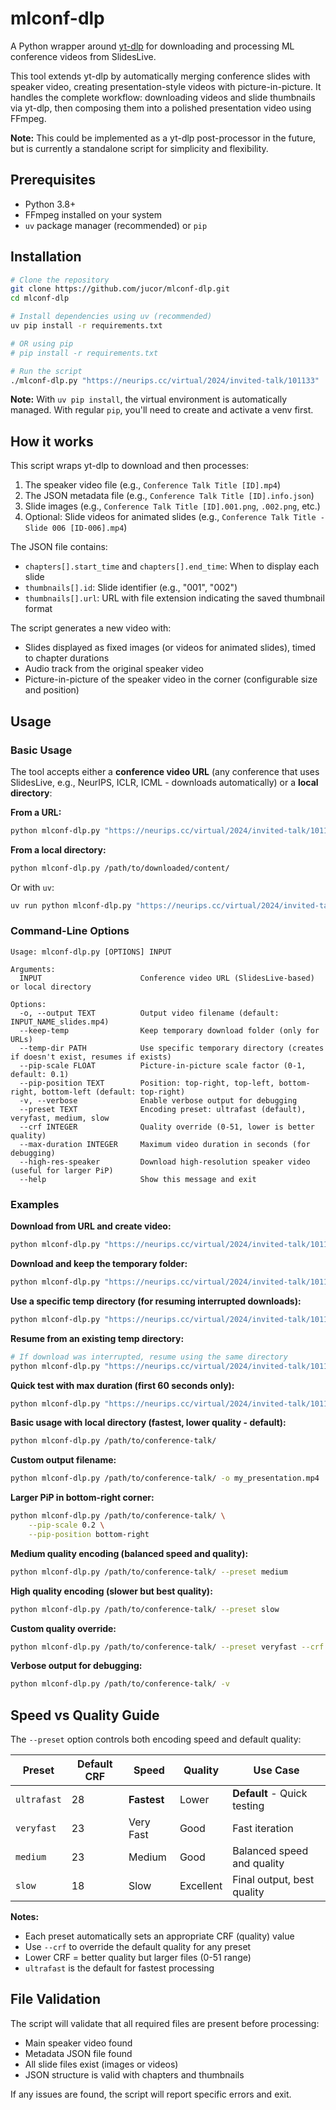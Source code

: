 # mlconf-dlp

A Python wrapper around [yt-dlp](https://github.com/yt-dlp/yt-dlp) for downloading and processing ML conference videos from SlidesLive.

This tool extends yt-dlp by automatically merging conference slides with speaker video, creating presentation-style videos with picture-in-picture. It handles the complete workflow: downloading videos and slide thumbnails via yt-dlp, then composing them into a polished presentation video using FFmpeg.

**Note:** This could be implemented as a yt-dlp post-processor in the future, but is currently a standalone script for simplicity and flexibility.

## Prerequisites

- Python 3.8+
- FFmpeg installed on your system
- `uv` package manager (recommended) or `pip`

## Installation

```bash
# Clone the repository
git clone https://github.com/jucor/mlconf-dlp.git
cd mlconf-dlp

# Install dependencies using uv (recommended)
uv pip install -r requirements.txt

# OR using pip
# pip install -r requirements.txt

# Run the script
./mlconf-dlp.py "https://neurips.cc/virtual/2024/invited-talk/101133"
```

**Note:** With `uv pip install`, the virtual environment is automatically managed. With regular `pip`, you'll need to create and activate a venv first.

## How it works

This script wraps yt-dlp to download and then processes:
1. The speaker video file (e.g., `Conference Talk Title [ID].mp4`)
2. The JSON metadata file (e.g., `Conference Talk Title [ID].info.json`)
3. Slide images (e.g., `Conference Talk Title [ID].001.png`, `.002.png`, etc.)
4. Optional: Slide videos for animated slides (e.g., `Conference Talk Title - Slide 006 [ID-006].mp4`)

The JSON file contains:
- `chapters[].start_time` and `chapters[].end_time`: When to display each slide
- `thumbnails[].id`: Slide identifier (e.g., "001", "002")
- `thumbnails[].url`: URL with file extension indicating the saved thumbnail format

The script generates a new video with:
- Slides displayed as fixed images (or videos for animated slides), timed to chapter durations
- Audio track from the original speaker video
- Picture-in-picture of the speaker video in the corner (configurable size and position)

## Usage

### Basic Usage

The tool accepts either a **conference video URL** (any conference that uses SlidesLive, e.g., NeurIPS, ICLR, ICML - downloads automatically) or a **local directory**:

**From a URL:**
```bash
python mlconf-dlp.py "https://neurips.cc/virtual/2024/invited-talk/101133"
```

**From a local directory:**
```bash
python mlconf-dlp.py /path/to/downloaded/content/
```

Or with `uv`:
```bash
uv run python mlconf-dlp.py "https://neurips.cc/virtual/2024/invited-talk/101133"
```

### Command-Line Options

```
Usage: mlconf-dlp.py [OPTIONS] INPUT

Arguments:
  INPUT                      Conference video URL (SlidesLive-based) or local directory

Options:
  -o, --output TEXT          Output video filename (default: INPUT_NAME_slides.mp4)
  --keep-temp                Keep temporary download folder (only for URLs)
  --temp-dir PATH            Use specific temporary directory (creates if doesn't exist, resumes if exists)
  --pip-scale FLOAT          Picture-in-picture scale factor (0-1, default: 0.1)
  --pip-position TEXT        Position: top-right, top-left, bottom-right, bottom-left (default: top-right)
  -v, --verbose              Enable verbose output for debugging
  --preset TEXT              Encoding preset: ultrafast (default), veryfast, medium, slow
  --crf INTEGER              Quality override (0-51, lower is better quality)
  --max-duration INTEGER     Maximum video duration in seconds (for debugging)
  --high-res-speaker         Download high-resolution speaker video (useful for larger PiP)
  --help                     Show this message and exit
```

### Examples

**Download from URL and create video:**
```bash
python mlconf-dlp.py "https://neurips.cc/virtual/2024/invited-talk/101133"
```

**Download and keep the temporary folder:**
```bash
python mlconf-dlp.py "https://neurips.cc/virtual/2024/invited-talk/101133" --keep-temp
```

**Use a specific temp directory (for resuming interrupted downloads):**
```bash
python mlconf-dlp.py "https://neurips.cc/virtual/2024/invited-talk/101133" --temp-dir my-download
```

**Resume from an existing temp directory:**
```bash
# If download was interrupted, resume using the same directory
python mlconf-dlp.py "https://neurips.cc/virtual/2024/invited-talk/101133" --temp-dir mlconf-dlp-abc123
```

**Quick test with max duration (first 60 seconds only):**
```bash
python mlconf-dlp.py "https://neurips.cc/virtual/2024/invited-talk/101133" --max-duration 60
```

**Basic usage with local directory (fastest, lower quality - default):**
```bash
python mlconf-dlp.py /path/to/conference-talk/
```

**Custom output filename:**
```bash
python mlconf-dlp.py /path/to/conference-talk/ -o my_presentation.mp4
```

**Larger PiP in bottom-right corner:**
```bash
python mlconf-dlp.py /path/to/conference-talk/ \
    --pip-scale 0.2 \
    --pip-position bottom-right
```

**Medium quality encoding (balanced speed and quality):**
```bash
python mlconf-dlp.py /path/to/conference-talk/ --preset medium
```

**High quality encoding (slower but best quality):**
```bash
python mlconf-dlp.py /path/to/conference-talk/ --preset slow
```

**Custom quality override:**
```bash
python mlconf-dlp.py /path/to/conference-talk/ --preset veryfast --crf 20
```

**Verbose output for debugging:**
```bash
python mlconf-dlp.py /path/to/conference-talk/ -v
```

## Speed vs Quality Guide

The `--preset` option controls both encoding speed and default quality:

| Preset      | Default CRF | Speed        | Quality      | Use Case                     |
|-------------|-------------|--------------|--------------|------------------------------|
| `ultrafast` | 28          | **Fastest**  | Lower        | **Default** - Quick testing  |
| `veryfast`  | 23          | Very Fast    | Good         | Fast iteration               |
| `medium`    | 23          | Medium       | Good         | Balanced speed and quality   |
| `slow`      | 18          | Slow         | Excellent    | Final output, best quality   |

**Notes:**
- Each preset automatically sets an appropriate CRF (quality) value
- Use `--crf` to override the default quality for any preset
- Lower CRF = better quality but larger files (0-51 range)
- `ultrafast` is the default for fastest processing

## File Validation

The script will validate that all required files are present before processing:
- Main speaker video found
- Metadata JSON file found
- All slide files exist (images or videos)
- JSON structure is valid with chapters and thumbnails

If any issues are found, the script will report specific errors and exit.
